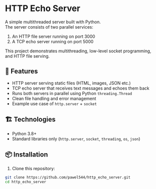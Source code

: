 # HTTP Echo Server

A simple multithreaded server built with Python.  
The server consists of two parallel services:
1. An HTTP file server running on port 3000
2. A TCP echo server running on port 5000

This project demonstrates multithreading, low-level socket programming, and HTTP file serving.

## 🚀 Features

- HTTP server serving static files (HTML, images, JSON etc.)
- TCP echo server that receives text messages and echoes them back
- Runs both servers in parallel using Python `threading.Thread`
- Clean file handling and error management
- Example use case of `http.server` + `socket`

## 🏗️ Technologies

- Python 3.8+
- Standard libraries only (`http.server`, `socket`, `threading`, `os`, `json`)

## 📦 Installation

1. Clone this repository:

```bash
git clone https://github.com/pawel544/http_echo_server.git
cd http_echo_server
